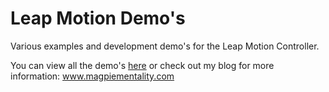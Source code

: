 Leap Motion Demo's
=================

Various examples and development demo's for the Leap Motion Controller.

You can view all the demo's [here](http://schnipz.github.com/leap-motion-demos/) or check out my blog for more information: www.magpiementality.com